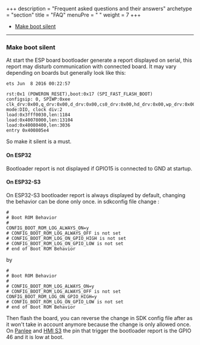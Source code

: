 +++
description = "Frequent asked questions and their answers"
archetype = "section"
title = "FAQ"
menuPre = "<i class='fas fa-question'></i> "
weight = 7
+++
* [Make boot silent](/esp3d-tft/v1.x/documentation/faq/#make-boot-silent)
<hr> 


### Make boot silent

At start the ESP board bootloader generate a report displayed on serial, this report may disturb communication with connected board.
It may vary depending on boards but generally look like this:
```
ets Jun  8 2016 00:22:57

rst:0x1 (POWERON_RESET),boot:0x17 (SPI_FAST_FLASH_BOOT)
configsip: 0, SPIWP:0xee
clk_drv:0x00,q_drv:0x00,d_drv:0x00,cs0_drv:0x00,hd_drv:0x00,wp_drv:0x00
mode:DIO, clock div:2
load:0x3fff0030,len:1184
load:0x40078000,len:13104
load:0x40080400,len:3036
entry 0x400805e4
```
So make it silent is a must.

#### On ESP32
Bootloader report is not displayed if GPIO15 is connected to GND at startup.

#### On ESP32-S3
On ESP32-S3 bootloader report is always displayed by default, changing the behavior can be done only once.
in sdkconfig file change :
```
#
# Boot ROM Behavior
#
CONFIG_BOOT_ROM_LOG_ALWAYS_ON=y
# CONFIG_BOOT_ROM_LOG_ALWAYS_OFF is not set
# CONFIG_BOOT_ROM_LOG_ON_GPIO_HIGH is not set
# CONFIG_BOOT_ROM_LOG_ON_GPIO_LOW is not set
# end of Boot ROM Behavior
```   
by   
```
#
# Boot ROM Behavior
#
# CONFIG_BOOT_ROM_LOG_ALWAYS_ON=y
# CONFIG_BOOT_ROM_LOG_ALWAYS_OFF is not set
CONFIG_BOOT_ROM_LOG_ON_GPIO_HIGH=y
# CONFIG_BOOT_ROM_LOG_ON_GPIO_LOW is not set
# end of Boot ROM Behavior
```

Then flash the board, you can reverse the change in SDK config file after as it won't take in account anymore because the change is only allowed once.
On [Panlee](/esp3d-tft/v1.x/hardware/panlee/) and [HMI S3](/esp3d-tft/v1.x/hardware/hmis3/) the pin that trigger the bootloader report is the GPIO 46 and it is low at boot.
